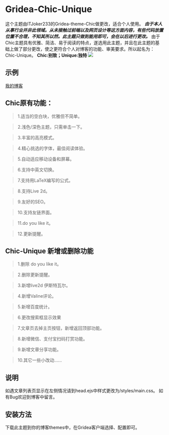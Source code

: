 # Gridea-Chic-Unique
这个主题由ITJoker233的Gridea-theme-Chic做更改，适合个人使用。
***由于本人从事行业并非此领域。从未接触过前端以及网页设计等这方面内容，有些代码放置位置不合理，不知其所以然。此主题只做到能用即可，会在以后进行更改。***
由于Chic主题具有优雅、简洁、易于阅读的特点，遂选用此主题，并且在此主题的基础上做了部分更改，使之更符合个人对博客的功能、审美要求。所以起名为：Chic-Unique。 **Chic:别致；Unique:独特**
![](/home/xiaoyi/Desktop/1.png) 

## 示例
[我的博客](https://xiangyi715.github.io/) 

## Chic原有功能：
>1.适当的空白块，优雅但不简单。

>2.浅色/深色主题，只需单击一下。

>3.丰富的高亮模式。

>4.精心挑选的字体，最佳阅读体验。

>5.自动适应移动设备和屏幕。

>6.支持中英文切换。

>7.支持用LaTeX编写的公式。

>8.支持Live 2d。

>9.友好的SEO。

>10.支持友链界面。

>11.do you like it。

>12.更新提醒。

>
## Chic-Unique 新增或删除功能
>1.删除 do you like it。

>2.删除更新提醒。

>3.新增live2d 伊斯特瓦尔。

>4.新增Valine评论。

>5.新增百度统计。

>6.更改搜索框显示效果

>7.文章页去掉主页按钮，新增返回顶部功能。

>8.新增微信、支付宝扫码打赏功能。

>9.新增文章分享功能。

>10.其它一些小改动......
## 说明
如遇文章列表页显示在左侧情况请到head.ejs中样式更改为/styles/main.css。
如有Bug欢迎到博客中留言。
## 安装方法
下载此主题到你的博客themes中，在Gridea客户端选择、配置即可。
